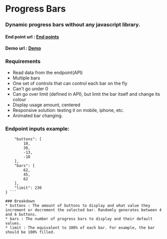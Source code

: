 # Progress Bars

### Dynamic progress bars without any javascript library.

#### End point url : [End points](http://pb-api.herokuapp.com/bars)

#### Demo url : [Demo](http://static.optus.com.au/pei/progress-bars-demo.ogv)

### Requirements

* Read data from the endpoint(API)
* Multiple bars
* One set of controls that can control each bar on the fly
* Can't go under 0
* Can go over limit (defined in API), but limit the bar itself and change its colour
* Display usage amount, centered
* Responsive solution: testing it on mobile, iphone, etc.
* Animated bar changing.

### Endpoint inputs example:
``` {
    "buttons": [
        10,
        38,
        -13,
        -18
    ],
    "bars": [
        62,
        45,
        62
    ],
    "limit": 230
} ```

### Breakdown
* buttons : The amount of buttons to display and what value they increment or decrement the selected bar. Randomly generates between 4 and 6 buttons.
* bars : The number of progress bars to display and their default values.
* limit	: The equivalent to 100% of each bar. For example, the bar should be 100% filled. 
